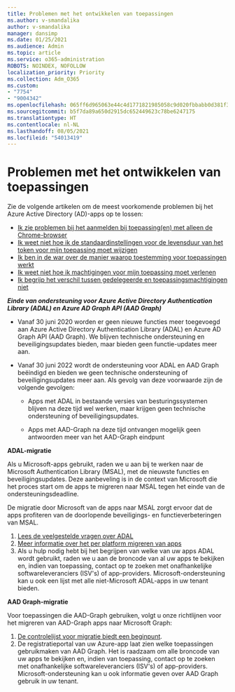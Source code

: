 ```yaml
---
title: Problemen met het ontwikkelen van toepassingen
ms.author: v-smandalika
author: v-smandalika
manager: dansimp
ms.date: 01/25/2021
ms.audience: Admin
ms.topic: article
ms.service: o365-administration
ROBOTS: NOINDEX, NOFOLLOW
localization_priority: Priority
ms.collection: Adm_O365
ms.custom:
- "7754"
- "9004342"
ms.openlocfilehash: 065ff6d965063e44c4d1771821985058c9d020fbbabb0d381f30b6a11132c4ee
ms.sourcegitcommit: b5f7da89a650d2915dc652449623c78be6247175
ms.translationtype: HT
ms.contentlocale: nl-NL
ms.lasthandoff: 08/05/2021
ms.locfileid: "54013419"
---
```

# <a name="issues-developing-applications"></a>Problemen met het ontwikkelen van toepassingen

Zie de volgende artikelen om de meest voorkomende problemen bij het Azure Active Directory (AD)-apps op te lossen:

- [Ik zie problemen bij het aanmelden bij toepassing(en) met alleen de Chrome-browser](https://docs.microsoft.com/office365/troubleshoot/miscellaneous/chrome-behavior-affects-applications) 
- [Ik weet niet hoe ik de standaardinstellingen voor de levensduur van het token voor mijn toepassing moet wijzigen](https://docs.microsoft.com/azure/active-directory/develop/registration-config-change-token-lifetime-how-to) 
- [Ik ben in de war over de manier waarop toestemming voor toepassingen werkt](https://docs.microsoft.com/azure/active-directory/application-dev-consent-framework) 
- [Ik weet niet hoe ik machtigingen voor mijn toepassing moet verlenen](https://docs.microsoft.com/azure/active-directory/manage-apps/configure-user-consent) 
- [Ik begrijp het verschil tussen gedelegeerde en toepassingsmachtigingen niet](https://docs.microsoft.com/azure/active-directory/develop/delegated-and-app-perms)

***Einde van ondersteuning voor Azure Active Directory Authentication Library (ADAL) en Azure AD Graph API (AAD Graph)***

- Vanaf 30 juni 2020 worden er geen nieuwe functies meer toegevoegd aan Azure Active Directory Authentication Library (ADAL) en Azure AD Graph API (AAD Graph). We blijven technische ondersteuning en beveiligingsupdates bieden, maar bieden geen functie-updates meer aan.

- Vanaf 30 juni 2022 wordt de ondersteuning voor ADAL en AAD Graph beëindigd en bieden we geen technische ondersteuning of beveiligingsupdates meer aan. Als gevolg van deze voorwaarde zijn de volgende gevolgen:

    - Apps met ADAL in bestaande versies van besturingssystemen blijven na deze tijd wel werken, maar krijgen geen technische ondersteuning of beveiligingsupdates.

    - Apps met AAD-Graph na deze tijd ontvangen mogelijk geen antwoorden meer van het AAD-Graph eindpunt

**ADAL-migratie**

Als u Microsoft-apps gebruikt, raden we u aan bij te werken naar de Microsoft Authentication Library (MSAL), met de nieuwste functies en beveiligingsupdates. Deze aanbeveling is in de context van Microsoft die het proces start om de apps te migreren naar MSAL tegen het einde van de ondersteuningsdeadline. 

De migratie door Microsoft van de apps naar MSAL zorgt ervoor dat de apps profiteren van de doorlopende beveiligings- en functieverbeteringen van MSAL.

1. [Lees de veelgestelde vragen over ADAL](https://docs.microsoft.com/azure/active-directory/develop/msal-migration#frequently-asked-questions-faq) 
2. [Meer informatie over het per platform migreren van apps](https://docs.microsoft.com/azure/active-directory/develop/msal-migration#frequently-asked-questions-faq) 
3. Als u hulp nodig hebt bij het begrijpen van welke van uw apps ADAL wordt gebruikt, raden we u aan de broncode van al uw apps te bekijken en, indien van toepassing, contact op te zoeken met onafhankelijke softwareleveranciers (ISV's) of app-providers. Microsoft-ondersteuning kan u ook een lijst met alle niet-Microsoft ADAL-apps in uw tenant bieden.

**AAD Graph-migratie**

Voor toepassingen die AAD-Graph gebruiken, volgt u onze richtlijnen voor het migreren van AAD-Graph apps naar Microsoft Graph:

1. [De controlelijst voor migratie biedt een beginpunt](https://docs.microsoft.com/graph/migrate-azure-ad-graph-planning-checklist). 
2. De registratieportal van uw Azure-app laat zien welke toepassingen gebruikmaken van AAD Graph. Het is raadzaam om alle broncode van uw apps te bekijken en, indien van toepassing, contact op te zoeken met onafhankelijke softwareleveranciers (ISV's) of app-providers. Microsoft-ondersteuning kan u ook informatie geven over AAD Graph gebruik in uw tenant.








